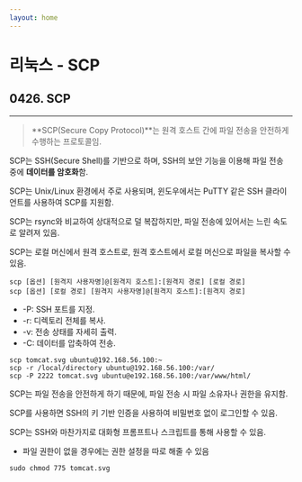 ```yaml
---
layout: home
---
```


# 리눅스 - SCP
## __0426. SCP__ 
<hr/>   

> **SCP(Secure Copy Protocol)**는 원격 호스트 간에 파일 전송을 안전하게 수행하는 프로토콜임. 

SCP는 SSH(Secure Shell)를 기반으로 하며, SSH의 보안 기능을 이용해 파일 전송 중에 **데이터를 암호화**함.

SCP는 Unix/Linux 환경에서 주로 사용되며, 윈도우에서는 PuTTY 같은 SSH 클라이언트를 사용하여 SCP를 지원함.

SCP는 rsync와 비교하여 상대적으로 덜 복잡하지만, 파일 전송에 있어서는 느린 속도로 알려져 있음.

SCP는 로컬 머신에서 원격 호스트로, 원격 호스트에서 로컬 머신으로 파일을 복사할 수 있음.

```linux
scp [옵션] [원격지 사용자명]@[원격지 호스트]:[원격지 경로] [로컬 경로]
scp [옵션] [로컬 경로] [원격지 사용자명]@[원격지 호스트]:[원격지 경로]
```

- -P: SSH 포트를 지정.
- -r: 디렉토리 전체를 복사.
- -v: 전송 상태를 자세히 출력.
- -C: 데이터를 압축하여 전송.

```linux
scp tomcat.svg ubuntu@192.168.56.100:~
scp -r /local/directory ubuntu@192.168.56.100:/var/
scp -P 2222 tomcat.svg ubuntu@e192.168.56.100:/var/www/html/
```

SCP는 파일 전송을 안전하게 하기 때문에, 파일 전송 시 파일 소유자나 권한을 유지함.

SCP를 사용하면 SSH의 키 기반 인증을 사용하여 비밀번호 없이 로그인할 수 있음.

SCP는 SSH와 마찬가지로 대화형 프롬프트나 스크립트를 통해 사용할 수 있음.

- 파일 권한이 없을 경우에는 권한 설정을 따로 해줄 수 있음
```linux
sudo chmod 775 tomcat.svg
```